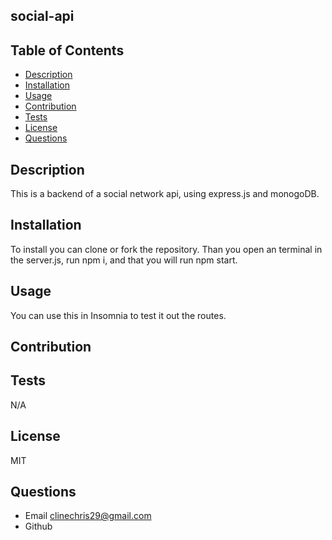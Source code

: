 ## social-api

  ## Table of Contents
  * [Description](#description)
  * [Installation](#installation)
  * [Usage](#usage)
  * [Contribution](#contribution)
  * [Tests](#tests)
  * [License](#license)
  * [Questions](#questions)

## Description
  This is a backend of a social network api, using express.js and monogoDB.
  
## Installation
To install you can clone or fork the repository. Than you open an terminal in the server.js, run npm i, 
and that you will run npm start. 
    
## Usage
You can use this in Insomnia to test it out the routes.


## Contribution


## Tests
N/A

## License
MIT

## Questions
  * Email clinechris29@gmail.com
  * Github 

